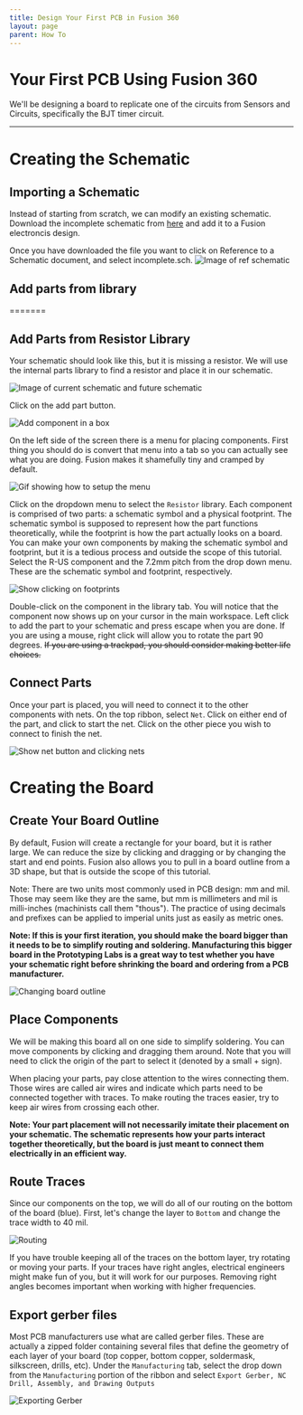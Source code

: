 ```yaml
---
title: Design Your First PCB in Fusion 360
layout: page
parent: How To
---
```


# Your First PCB Using Fusion 360

We'll be designing a board to replicate one of the circuits from Sensors and Circuits, specifically the BJT timer circuit.

---

# Creating the Schematic

## Importing a Schematic

Instead of starting from scratch, we can modify an existing schematic. Download the incomplete schematic from <a href="/assets/how_to/first_pcb/incomplete.sch" download>here</a> and add it to a Fusion electroncis design.

Once you have downloaded the file you want to click on Reference to a Schematic document, and select incomplete.sch.
![Image of ref schematic](/assets/how_to/first_pcb/ref_schematic.gif)

## Add parts from library
=======
## Add Parts from Resistor Library

Your schematic should look like this, but it is missing a resistor. We will use the internal parts library to find a resistor and place it in our schematic.

![Image of current schematic and future schematic](/assets/how_to/first_pcb/schematic.svg)

Click on the add part button.

![Add component in a box](/assets/how_to/first_pcb/net_location.svg)

On the left side of the screen there is a menu for placing components. First thing you should do is convert that menu into a tab so you can actually see what you are doing. Fusion makes it shamefully tiny and cramped by default.

![Gif showing how to setup the menu](/assets/how_to/first_pcb/setup_menu.gif)

Click on the dropdown menu to select the `Resistor` library. Each component is comprised of two parts: a schematic symbol and a physical footprint. The schematic symbol is supposed to represent how the part functions theoretically, while the footprint is how the part actually looks on a board. You can make your own components by making the schematic symbol and footprint, but it is a tedious process and outside the scope of this tutorial. Select the R-US component and the 7.2mm pitch from the drop down menu. These are the schematic symbol and footprint, respectively.

![Show clicking on footprints](/assets/how_to/first_pcb/click_footprints.gif)

Double-click on the component in the library tab. You will notice that the component now shows up on your cursor in the main workspace. Left click to add the part to your schematic and press escape when you are done. If you are using a mouse, right click will allow you to rotate the part 90 degrees. ~~If you are using a trackpad, you should consider making better life choices.~~

## Connect Parts

Once your part is placed, you will need to connect it to the other components with nets. On the top ribbon, select `Net`. Click on either end of the part, and click to start the net. Click on the other piece you wish to connect to finish the net.

![Show net button and clicking nets](/assets/how_to/first_pcb/clicking_nets.gif)

# Creating the Board

## Create Your Board Outline

By default, Fusion will create a rectangle for your board, but it is rather large. We can reduce the size by clicking and dragging or by changing the start and end points. Fusion also allows you to pull in a board outline from a 3D shape, but that is outside the scope of this tutorial. 

Note: There are two units most commonly used in PCB design: mm and mil. Those may seem like they are the same, but mm is millimeters and mil is milli-inches (machinists call them "thous"). The practice of using decimals and prefixes can be applied to imperial units just as easily as metric ones.

**Note: If this is your first iteration, you should make the board bigger than it needs to be to simplify routing and soldering. Manufacturing this bigger board in the Prototyping Labs is a great way to test whether you have your schematic right before shrinking the board and ordering from a PCB manufacturer.**

![Changing board outline](/assets/how_to/first_pcb/change_board_outline.gif)

## Place Components

We will be making this board all on one side to simplify soldering. You can move components by clicking and dragging them around. Note that you will need to click the origin of the part to select it (denoted by a small + sign).

When placing your parts, pay close attention to the wires connecting them. Those wires are called air wires and indicate which parts need to be connected together with traces. To make routing the traces easier, try to keep air wires from crossing each other.

**Note: Your part placement will not necessarily imitate their placement on your schematic. The schematic represents how your parts interact together theoretically, but the board is just meant to connect them electrically in an efficient way.**

## Route Traces

Since our components on the top, we will do all of our routing on the bottom of the board (blue). First, let's change the layer to `Bottom` and change the trace width to 40 mil.

![Routing](/assets/how_to/first_pcb/bottom_routing.gif)

If you have trouble keeping all of the traces on the bottom layer, try rotating or moving your parts. If your traces have right angles, electrical engineers might make fun of you, but it will work for our purposes. Removing right angles becomes important when working with higher frequencies.

## Export gerber files

Most PCB manufacturers use what are called gerber files. These are actually a zipped folder containing several files that define the geometry of each layer of your board (top copper, bottom copper, soldermask, silkscreen, drills, etc). Under the `Manufacturing` tab, select the drop down from the `Manufacturing` portion of the ribbon and select `Export Gerber, NC Drill, Assembly, and Drawing Outputs`

![Exporting Gerber](/assets/how_to/first_pcb/save_gerber.gif)
